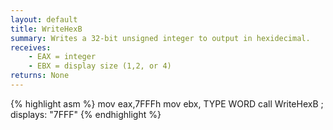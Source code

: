 ```yaml
---
layout: default
title: WriteHexB
summary: Writes a 32-bit unsigned integer to output in hexidecimal.
receives: 
    - EAX = integer
    - EBX = display size (1,2, or 4)
returns: None
---
```

{% highlight asm %}
mov  eax,7FFFh
mov  ebx, TYPE WORD
call WriteHexB       ; displays: "7FFF"
{% endhighlight %}